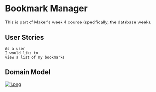 # Bookmark Manager

This is part of Maker's week 4 course (specifically, the database week).

User Stories
------------

```
As a user
I would like to 
view a list of my bookmarks
```
Domain Model
-------------

[![1.png](https://i.postimg.cc/NFNLWWmH/1.png)](https://postimg.cc/ZvdTNsfb)

